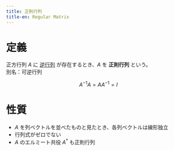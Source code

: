```yaml
---
title: 正則行列
title-en: Regular Matrix
---
```


# 定義

正方行列 $A$ に [逆行列](../inverse-matrix.md) が存在するとき、$A$ を **正則行列** という。  
別名：可逆行列

$$
A^{-1}A = AA^{-1} = I
$$

# 性質

- $A$ を列ベクトルを並べたものと見たとき、各列ベクトルは線形独立
- 行列式がゼロでない
- $A$ のエルミート共役 $A^*$ も正則行列
